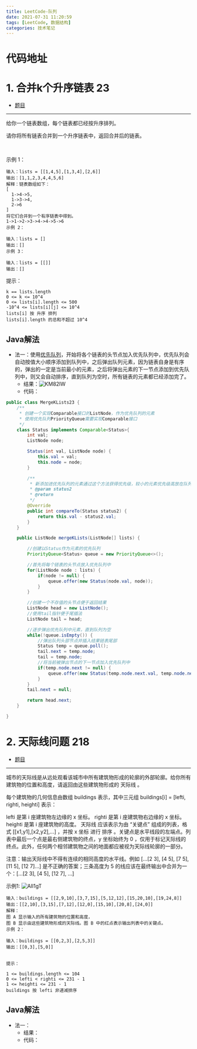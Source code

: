 ```yaml
---
title: LeetCode-队列
date: 2021-07-31 11:20:59
tags: [LeetCode, 数据结构]
categories: 技术笔记
---
```

# 代码地址


# 1. 合并k个升序链表 23

* [题目](https://leetcode-cn.com/problems/merge-k-sorted-lists/)
---
给你一个链表数组，每个链表都已经按升序排列。

请你将所有链表合并到一个升序链表中，返回合并后的链表。

 

示例 1：
```
输入：lists = [[1,4,5],[1,3,4],[2,6]]
输出：[1,1,2,3,4,4,5,6]
解释：链表数组如下：
[
  1->4->5,
  1->3->4,
  2->6
]
将它们合并到一个有序链表中得到。
1->1->2->3->4->4->5->6
示例 2：

输入：lists = []
输出：[]
示例 3：

输入：lists = [[]]
输出：[]
```

提示：

```
k == lists.length
0 <= k <= 10^4
0 <= lists[i].length <= 500
-10^4 <= lists[i][j] <= 10^4
lists[i] 按 升序 排列
lists[i].length 的总和不超过 10^4
```

## Java解法

* 法一：使用[优先队列](https://www.apiref.com/java11-zh/java.base/java/util/PriorityQueue.html)，开始将各个链表的头节点加入优先队列中，优先队列会自动按值大小顺序添加到队列中，之后弹出队列元素，因为链表自身是有序的，弹出的一定是当前最小的元素，之后将弹出元素的下一节点添加到优先队列中，则又会自动排序，直到队列为空时，所有链表的元素都已经添加完了。
  * 结果：![KM82lW](https://gitee.com/zhangjie0524/picgo/raw/master/uPic/KM82lW.png)
  * 代码：
```java
public class MergeKLists23 {
    /**
     * 创建一个实现Comparable接口的ListNode，作为优先队列的元素
     * 使用优先队列PriorityQueue需要实现Comparable接口
     */
    class Status implements Comparable<Status>{
        int val;
        ListNode node;

        Status(int val, ListNode node) {
            this.val = val;
            this.node = node;
        }

        /**
         * 新添加进优先队列的元素通过这个方法获得优先级，较小的元素优先级高放在队列前面
         * @param status2
         * @return
         */
        @Override
        public int compareTo(Status status2) {
            return this.val - status2.val;
        }
    }

    public ListNode mergeKLists(ListNode[] lists) {

        //创建以Status作为元素的优先队列
        PriorityQueue<Status> queue = new PriorityQueue<>();

        //首先将每个链表的头节点放入优先队列中
        for(ListNode node : lists) {
            if(node != null) {
                queue.offer(new Status(node.val, node));
            }
        }

        //创建一个不存值的头节点便于返回结果
        ListNode head = new ListNode();
        //使用tail指针便于尾插法
        ListNode tail = head;

        //逐步弹出优先队列中元素，直到队列为空
        while(!queue.isEmpty()) {
            //弹出队列头部节点并插入结果链表尾部
            Status temp = queue.poll();
            tail.next = temp.node;
            tail = temp.node;
            //将当前被弹出节点的下一节点加入优先队列中
            if(temp.node.next != null) {
                queue.offer(new Status(temp.node.next.val, temp.node.next));
            }
        }
        tail.next = null;

        return head.next;
    }

}
```

# 2. 天际线问题 218

* [题目](https://leetcode-cn.com/problems/the-skyline-problem/)
---
城市的天际线是从远处观看该城市中所有建筑物形成的轮廓的外部轮廓。给你所有建筑物的位置和高度，请返回由这些建筑物形成的 天际线 。

每个建筑物的几何信息由数组 buildings 表示，其中三元组 buildings[i] = [lefti, righti, heighti] 表示：

lefti 是第 i 座建筑物左边缘的 x 坐标。
righti 是第 i 座建筑物右边缘的 x 坐标。
heighti 是第 i 座建筑物的高度。
天际线 应该表示为由 “关键点” 组成的列表，格式 [[x1,y1],[x2,y2],...] ，并按 x 坐标 进行 排序 。关键点是水平线段的左端点。列表中最后一个点是最右侧建筑物的终点，y 坐标始终为 0 ，仅用于标记天际线的终点。此外，任何两个相邻建筑物之间的地面都应被视为天际线轮廓的一部分。

注意：输出天际线中不得有连续的相同高度的水平线。例如 [...[2 3], [4 5], [7 5], [11 5], [12 7]...] 是不正确的答案；三条高度为 5 的线应该在最终输出中合并为一个：[...[2 3], [4 5], [12 7], ...]


示例1:
![AIl1gT](https://gitee.com/zhangjie0524/picgo/raw/master/uPic/AIl1gT.jpg)
```
输入：buildings = [[2,9,10],[3,7,15],[5,12,12],[15,20,10],[19,24,8]]
输出：[[2,10],[3,15],[7,12],[12,0],[15,10],[20,8],[24,0]]
解释：
图 A 显示输入的所有建筑物的位置和高度，
图 B 显示由这些建筑物形成的天际线。图 B 中的红点表示输出列表中的关键点。
示例 2：

输入：buildings = [[0,2,3],[2,5,3]]
输出：[[0,3],[5,0]]
 

提示：

1 <= buildings.length <= 104
0 <= lefti < righti <= 231 - 1
1 <= heighti <= 231 - 1
buildings 按 lefti 非递减排序
```

## Java解法

* 法一：
  * 结果：
  * 代码：